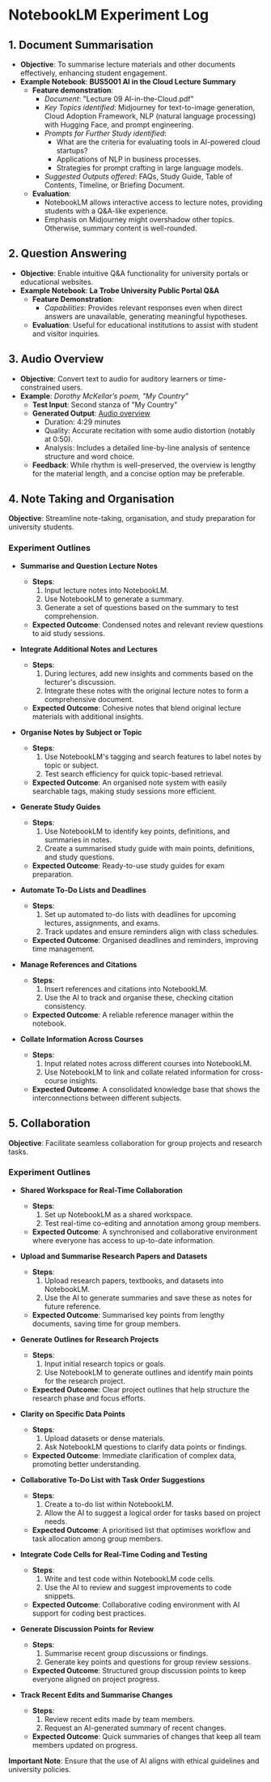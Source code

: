 # NotebookLM Experiment Log

## 1. Document Summarisation
- **Objective**: To summarise lecture materials and other documents effectively, enhancing student engagement.
- **Example Notebook**: **BUS5001 AI in the Cloud Lecture Summary**
  - **Feature demonstration**:
    - *Document*: "Lecture 09 AI-in-the-Cloud.pdf"
    - *Key Topics identified*: Midjourney for text-to-image generation, Cloud Adoption Framework, NLP (natural language processing) with Hugging Face, and prompt engineering.
    - *Prompts for Further Study identified*:
      - What are the criteria for evaluating tools in AI-powered cloud startups?
      - Applications of NLP in business processes.
      - Strategies for prompt crafting in large language models.
    - *Suggested Outputs offered*: FAQs, Study Guide, Table of Contents, Timeline, or Briefing Document.
  - **Evaluation**:
    - NotebookLM allows interactive access to lecture notes, providing students with a Q&A-like experience.
    - Emphasis on Midjourney might overshadow other topics. Otherwise, summary content is well-rounded.
    

## 2. Question Answering
- **Objective**: Enable intuitive Q&A functionality for university portals or educational websites.
- **Example Notebook**: **La Trobe University Public Portal Q&A**
  - **Feature Demonstration**:
    - *Capabilities*: Provides relevant responses even when direct answers are unavailable, generating meaningful hypotheses.
  - **Evaluation**: Useful for educational institutions to assist with student and visitor inquiries.

## 3. Audio Overview
- **Objective**: Convert text to audio for auditory learners or time-constrained users.
- **Example**: *Dorothy McKellar’s poem, "My Country"*
  - **Test Input**: Second stanza of "My Country"
  - **Generated Output**: [Audio overview](https://notebooklm.google.com/notebook/42740dfe-a472-4f97-9b1f-8a5a4371c831/audio)
    - Duration: 4:29 minutes
    - Quality: Accurate recitation with some audio distortion (notably at 0:50).
    - Analysis: Includes a detailed line-by-line analysis of sentence structure and word choice.
  - **Feedback**: While rhythm is well-preserved, the overview is lengthy for the material length, and a concise option may be preferable.
 
## 4. Note Taking and Organisation

**Objective**: Streamline note-taking, organisation, and study preparation for university students.

### Experiment Outlines

- **Summarise and Question Lecture Notes**
  - **Steps**:
    1. Input lecture notes into NotebookLM.
    2. Use NotebookLM to generate a summary.
    3. Generate a set of questions based on the summary to test comprehension.
  - **Expected Outcome**: Condensed notes and relevant review questions to aid study sessions.

- **Integrate Additional Notes and Lectures**
  - **Steps**:
    1. During lectures, add new insights and comments based on the lecturer's discussion.
    2. Integrate these notes with the original lecture notes to form a comprehensive document.
  - **Expected Outcome**: Cohesive notes that blend original lecture materials with additional insights.

- **Organise Notes by Subject or Topic**
  - **Steps**:
    1. Use NotebookLM's tagging and search features to label notes by topic or subject.
    2. Test search efficiency for quick topic-based retrieval.
  - **Expected Outcome**: An organised note system with easily searchable tags, making study sessions more efficient.

- **Generate Study Guides**
  - **Steps**:
    1. Use NotebookLM to identify key points, definitions, and summaries in notes.
    2. Create a summarised study guide with main points, definitions, and study questions.
  - **Expected Outcome**: Ready-to-use study guides for exam preparation.

- **Automate To-Do Lists and Deadlines**
  - **Steps**:
    1. Set up automated to-do lists with deadlines for upcoming lectures, assignments, and exams.
    2. Track updates and ensure reminders align with class schedules.
  - **Expected Outcome**: Organised deadlines and reminders, improving time management.

- **Manage References and Citations**
  - **Steps**:
    1. Insert references and citations into NotebookLM.
    2. Use the AI to track and organise these, checking citation consistency.
  - **Expected Outcome**: A reliable reference manager within the notebook.

- **Collate Information Across Courses**
  - **Steps**:
    1. Input related notes across different courses into NotebookLM.
    2. Use NotebookLM to link and collate related information for cross-course insights.
  - **Expected Outcome**: A consolidated knowledge base that shows the interconnections between different subjects.

## 5. Collaboration

**Objective**: Facilitate seamless collaboration for group projects and research tasks.

### Experiment Outlines

- **Shared Workspace for Real-Time Collaboration**
  - **Steps**:
    1. Set up NotebookLM as a shared workspace.
    2. Test real-time co-editing and annotation among group members.
  - **Expected Outcome**: A synchronised and collaborative environment where everyone has access to up-to-date information.

- **Upload and Summarise Research Papers and Datasets**
  - **Steps**:
    1. Upload research papers, textbooks, and datasets into NotebookLM.
    2. Use the AI to generate summaries and save these as notes for future reference.
  - **Expected Outcome**: Summarised key points from lengthy documents, saving time for group members.

- **Generate Outlines for Research Projects**
  - **Steps**:
    1. Input initial research topics or goals.
    2. Use NotebookLM to generate outlines and identify main points for the research project.
  - **Expected Outcome**: Clear project outlines that help structure the research phase and focus efforts.

- **Clarity on Specific Data Points**
  - **Steps**:
    1. Upload datasets or dense materials.
    2. Ask NotebookLM questions to clarify data points or findings.
  - **Expected Outcome**: Immediate clarification of complex data, promoting better understanding.

- **Collaborative To-Do List with Task Order Suggestions**
  - **Steps**:
    1. Create a to-do list within NotebookLM.
    2. Allow the AI to suggest a logical order for tasks based on project needs.
  - **Expected Outcome**: A prioritised list that optimises workflow and task allocation among group members.

- **Integrate Code Cells for Real-Time Coding and Testing**
  - **Steps**:
    1. Write and test code within NotebookLM code cells.
    2. Use the AI to review and suggest improvements to code snippets.
  - **Expected Outcome**: Collaborative coding environment with AI support for coding best practices.

- **Generate Discussion Points for Review**
  - **Steps**:
    1. Summarise recent group discussions or findings.
    2. Generate key points and questions for group review sessions.
  - **Expected Outcome**: Structured group discussion points to keep everyone aligned on project progress.

- **Track Recent Edits and Summarise Changes**
  - **Steps**:
    1. Review recent edits made by team members.
    2. Request an AI-generated summary of recent changes.
  - **Expected Outcome**: Quick summaries of changes that keep all team members updated on progress.

**Important Note**: Ensure that the use of AI aligns with ethical guidelines and university policies.
